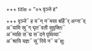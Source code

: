 +++
title = "०५ वृञ्जे ह"

+++
वृञ्जे᳓ ह य᳓न् न᳓मसा बर्हि᳓र् अग्ना᳓व्  
अ᳓यामि स्रु᳓ग् घृत᳓वती सुवृक्तिः᳓  
अ᳓म्यक्षि स᳓द्म स᳓दने पृथिव्या᳓  
अ᳓श्रायि यज्ञः᳓ सू᳓रिये न᳓ च᳓क्षुः